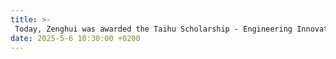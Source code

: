 ```yaml
---
title: >-
 Today, Zenghui was awarded the Taihu Scholarship - Engineering Innovation Star Honor, which was jointly established by Yixing City and the Future Technology College of Tianjin University, with a grant amount of 10,000 RMB. The aim is to cultivate innovative talents through the collaboration between the university and the local area, encourage students to develop comprehensively in fields such as scientific research innovation and social practice, and at the same time promote the integration of industry, academia and research in Yixing's advantageous industries such as environmental protection and intelligent manufacturing, serving the regional economic development.
date: 2025-5-6 10:30:00 +0200
---
```


